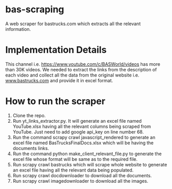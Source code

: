 # bas-scraping 
A web scraper for bastrucks.com which extracts all the relevant information.

# Implementation Details
This channel i.e. https://www.youtube.com/c/BASWorld/videos has more than 30K videos. We needed to extract the links from the description of each video and collect all the data from the original website i.e. www.bastrucks.com and provide it in excel format.

# How to run the scraper
1. Clone the repo.
2. Run yt_links_extractor.py. It will generate an excel file named YouTube.xlsx having all the relevant columns being scraped from YouTube. Just need to add google api_key on line number 68.
3. Run the command scrapy crawl javascript_rendered to generate an excel file named BasTrucksFinalDocs.xlsx which will be having the documents links.
4. Run the command python make_client_relevant_file.py to generate the excel file whose format will be same as to the required file.
5. Run scrapy crawl bastrucks which will scrape whole website to generate an excel file having all the relevant data being populated.
6. Run scrapy crawl docdownloader to download all the documents.
7. Run scrapy crawl imagedownloader to download all the images.


